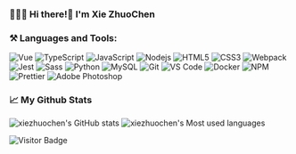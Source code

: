 <!-- # <p align="center" style="text-decoration: none">Hi ~ Thank you for coming!👋</p> -->


### 👨🏻‍💻 Hi there!👋  I'm Xie ZhuoChen 

<!-- <img align='right' src="https://media.giphy.com/media/M9gbBd9nbDrOTu1Mqx/giphy.gif" width="230">/ -->

### ⚒️ Languages and Tools:
![Vue](https://img.shields.io/badge/-Vue.js-%232c3e50?style=for-the-badge&logo=Vue.js)
![TypeScript](https://img.shields.io/badge/-TypeScript-%23031d30?style=for-the-badge&logo=typescript)
![JavaScript](https://img.shields.io/badge/-JavaScript-%23F7DF1E?style=for-the-badge&logo=javascript&logoColor=000000&color=%23FFCE5A)
![Nodejs](https://img.shields.io/badge/-NodeJs-43853d?style=for-the-badge&logo=Node.js&logoColor=white)
![HTML5](https://img.shields.io/badge/-HTML5-E34F26?style=for-the-badge&logo=html5&logoColor=white)
![CSS3](https://img.shields.io/badge/-CSS3-1a73e8?style=for-the-badge&logo=css3&logoColor=white)
![Webpack](https://img.shields.io/badge/-Webpack-%232C3A42?style=for-the-badge&logo=webpack)
![Jest](https://img.shields.io/badge/-Jest-007ACC?style=for-the-badge&logo=jest)
![Sass](https://img.shields.io/badge/-Sass-%23CC6699?style=for-the-badge&logo=Sass&logoColor=%23ffffff)
![Python](https://img.shields.io/badge/-Python-%23434343?style=for-the-badge&logo=Python)
![MySQL](https://img.shields.io/badge/-MySQL-%234479A1?style=for-the-badge&logo=MySQL&logoColor=%23ffffff)
![Git](https://img.shields.io/badge/-Git-%23F05032?style=for-the-badge&logo=git&logoColor=%23ffffff)
![VS Code](https://img.shields.io/badge/-VSCode-%23007ACC?style=for-the-badge&logo=visual-studio-code)
![Docker](https://img.shields.io/badge/-Docker-%232081e8?style=for-the-badge&logo=docker&logoColor=fff)
![NPM](https://img.shields.io/badge/-NPM-CB3837?style=for-the-badge&logo=npm&logoColor=white)
![Prettier](https://img.shields.io/badge/-Prettier-F7B93E?style=for-the-badge&logo=prettier&logoColor=white)
![Adobe Photoshop](https://img.shields.io/badge/-AdobePhotoshop-%2331A8FF?style=for-the-badge&logo=Adobe-Photoshop&logoColor=%23ffffff)



### 📈 My Github Stats
![xiezhuochen's GitHub stats](https://github-readme-stats.vercel.app/api?username=bowerchen&count_private=true&show_icons=true&theme=radical&include_all_commits=true)
![xiezhuochen's Most used languages](https://github-readme-stats.vercel.app/api/top-langs?username=bowerchen&layout=compact&hide_border=true&langs_count=10&theme=dracula)
<!-- ![xiezhuochen's LeetCode stats](https://stats.justsong.cn/api/leetcode?username=bowerchen&cn=true&theme=radical) -->


<!--START_SECTION:waka-->
<!--END_SECTION:waka-->

![Visitor Badge](https://visitor-badge.laobi.icu/badge?page_id=bowerchen.bowerchen)

<!--
**bowerchen/bowerchen** is a ✨ _special_ ✨ repository because its `README.md` (this file) appears on your GitHub profile.

Here are some ideas to get you started:

- 🔭 I’m currently working on ...
- 🌱 I’m currently learning ...
- 👯 I’m looking to collaborate on ...
- 🤔 I’m looking for help with ...
- 💬 Ask me about ...
- 📫 How to reach me: ...
- 😄 Pronouns: ...
- ⚡ Fun fact: ...
-->
